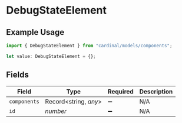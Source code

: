 # DebugStateElement

## Example Usage

```typescript
import { DebugStateElement } from "cardinal/models/components";

let value: DebugStateElement = {};
```

## Fields

| Field                 | Type                  | Required              | Description           |
| --------------------- | --------------------- | --------------------- | --------------------- |
| `components`          | Record<string, *any*> | :heavy_minus_sign:    | N/A                   |
| `id`                  | *number*              | :heavy_minus_sign:    | N/A                   |